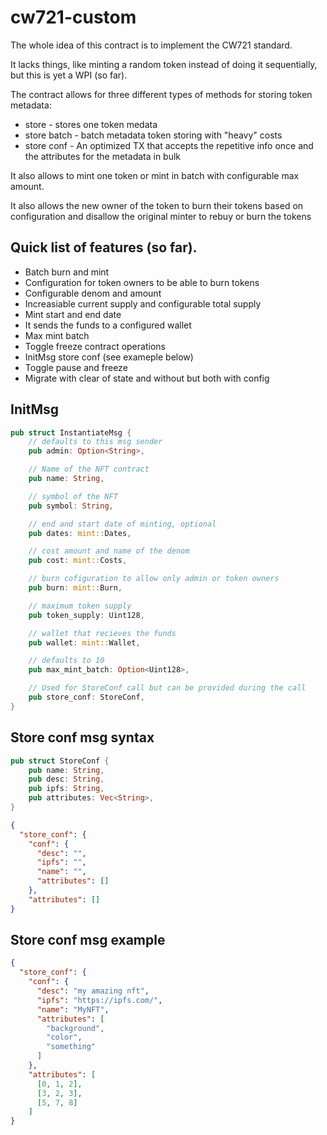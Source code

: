 # cw721-custom

The whole idea of this contract is to implement the CW721 standard.

It lacks things, like minting a random token instead of doing it sequentially, but this is yet a WPI (so far).

The contract allows for three different types of methods for storing token metadata:
* store - stores one token medata
* store batch - batch metadata token storing with "heavy" costs
* store conf - An optimized TX that accepts the repetitive info once and the attributes for the metadata in bulk

It also allows to mint one token or mint in batch with configurable max amount.

It also allows the new owner of the token to burn their tokens based on configuration
and disallow the original minter to rebuy or burn the tokens

## Quick list of features (so far).

* Batch burn and mint
* Configuration for token owners to be able to burn tokens
* Configurable denom and amount
* Increasiable current supply and configurable total supply
* Mint start and end date
* It sends the funds to a configured wallet
* Max mint batch
* Toggle freeze contract operations
* InitMsg store conf (see exameple below)
* Toggle pause and freeze
* Migrate with clear of state and without but both with config

## InitMsg

```Rust
pub struct InstantiateMsg {
    // defaults to this msg sender
    pub admin: Option<String>,

    // Name of the NFT contract
    pub name: String,

    // symbol of the NFT
    pub symbol: String,

    // end and start date of minting, optional
    pub dates: mint::Dates,

    // cost amount and name of the denom
    pub cost: mint::Costs,

    // burn cofiguration to allow only admin or token owners
    pub burn: mint::Burn,

    // maximum token supply
    pub token_supply: Uint128,

    // wallet that recieves the funds
    pub wallet: mint::Wallet,

    // defaults to 10
    pub max_mint_batch: Option<Uint128>,

    // Used for StoreConf call but can be provided during the call
    pub store_conf: StoreConf,
}
```

## Store conf msg syntax

```Rust
pub struct StoreConf {
    pub name: String,
    pub desc: String,
    pub ipfs: String,
    pub attributes: Vec<String>,
}
```

```JSON
{
  "store_conf": {
    "conf": {
      "desc": "",
      "ipfs": "",
      "name": "",
      "attributes": []
    },
    "attributes": []
}
```

## Store conf msg example

```JSON
{
  "store_conf": {
    "conf": {
      "desc": "my amazing nft",
      "ipfs": "https://ipfs.com/",
      "name": "MyNFT",
      "attributes": [
        "background",
        "color",
        "something"
      ]
    },
    "attributes": [
      [0, 1, 2],
      [3, 2, 3],
      [5, 7, 8]
    ]
}
```